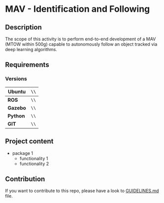 # MAV - Identification and Following


## Description
The scope of this activity is to perform end-to-end development of a MAV (MTOW within 500g) capable to autonomously follow an object tracked via deep learning algorithms.


## Requirements

### Versions
| **Ubuntu**      | `\\`          |
|-----------------|---------------|
| **ROS**         | `\\`          |
| **Gazebo**      | `\\`          |
| **Python**      | `\\`          |
| **GIT**         | `\\`          |



## Project content

* package 1
    * functionality 1
    * functionality 2



## Contribution
If you want to contribute to this repo, please have a look to [GUIDELINES.md](./documentation/GUIDELINES.md) file.
